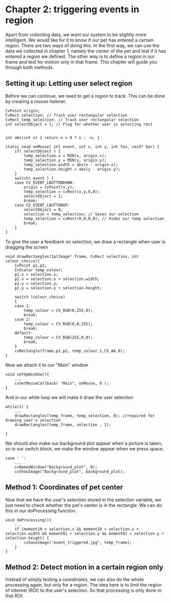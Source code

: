 # Chapter 2: triggering events in region

Apart from collecting data, we want our system to be slightly more intelligent. We would like for it to know if our pet has entered a certain region. There are two ways of doing this. In the first way, we can use the data we collected in chapter 1, namely the center of the pet and test if it has entered a region we defined. The other way is to define a region in our frame and test for motion only in that frame. This chapter will guide you through both methods.

## Setting it up: Letting user select region

Before we can continue, we need to get a region to track. This can be done by creating a mouse listener.

	CvPoint origin;
	CvRect selection; // Track user rectangular selection
	CvRect temp_selection; // Track user rectangular selection
	int selectObject = 1; // Flag for whether user is selecting rect


	int abs(int n) { return n > 0 ? n : -n; }

	static void onMouse( int event, int x, int y, int foo, void* bar) {
		if( selectObject ) {
			temp_selection.x = MIN(x, origin.x);
			temp_selection.y = MIN(y, origin.y);
			temp_selection.width = abs(x - origin.x);
			temp_selection.height = abs(y - origin.y);
		}
		switch( event ) {
		case CV_EVENT_LBUTTONDOWN:
			origin = cvPoint(x,y);
			temp_selection = cvRect(x,y,0,0);
			selectObject = 1;
			break;
		case CV_EVENT_LBUTTONUP:
			selectObject = 0;
			selection = temp_selection; // Saves our selection
			temp_selection = cvRect(0,0,0,0); // hides our temp selection
			break;
		}
	}

To give the user a feedback on selection, we draw a rectangle when user is dragging the screen

	void drawRectangles(IplImage* frame, CvRect selection, int colour_choice){
		CvPoint p1,p2;
		CvScalar temp_colour;
		p1.x = selection.x;
		p2.x = selection.x + selection.width;
		p1.y = selection.y;
		p2.y = selection.y + selection.height;

		switch (colour_choice)
		{
		case 1:
			temp_colour = CV_RGB(0,255,0);
			break;
		case 2:
			temp_colour = CV_RGB(0,0,255);
			break;
		default:
			temp_colour = CV_RGB(255,0,0);
			break;
		}
		cvRectangle(frame,p1,p2, temp_colour,1,CV_AA,0);
	}

Now we attach it to our "Main" window

	void setUpWindow(){
		...
		cvSetMouseCallback( "Main", onMouse, 0 );
	}

And in our while loop we will make it draw the user selection

	while(1) {
		...
		drawRectangles(temp_frame, temp_selection, 0); //required for drawing user's selection
		drawRectangles(temp_frame, selection , 1);

	}

We should also make our background plot appear when a picture is taken, so in our switch block, we make the window appear when we press space.

	case ' ':
		...
		cvNamedWindow("Background_plot", 0);
		cvShowImage("Background_plot", background_plot);


## Method 1: Coordinates of pet center

Now that we have the user's selection stored in the selection variable, we just need to check whether the pet's center is in the rectangle. We can do this in our doProcessing function.

	void doProcessing(){
		...
		if (moment10 > selection.x && moment10 < selection.x + selection.width && moment01 > selection.y && moment01 < selection.y + selection.height) {
			cvSaveImage("event_triggered.jpg", temp_frame);
		}
	}

## Method 2: Detect motion in a certain region only

Instead of simply testing a coordinates, we can also do the whole processing again, but only for a region. The idea here is to limit the region of interest (ROI) to the user's selection. So that processing is only done in that ROI.
